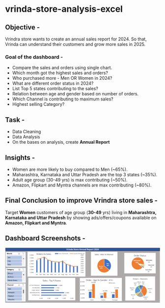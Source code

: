 # vrinda-store-analysis-excel

## Objective - 
Vrindra store wants to create an annual sales report for 2024. So that, Vrinda can understand their customers and grow more sales in 2025.

### Goal of the dashboard - 
- Compare the sales and orders using single chart.
- Which month got the highest sales and orders?
- Who purchased more - Men OR Women in 2024?
- What are different order status in 2024?
- List Top 5 states contributing to the sales?
- Relation between age and gender based on number of orders.
- Which Channel is contributing to maximum sales?
- Highest selling Category?

## Task -
- Data Cleaning
- Data Analysis
- On the bases on analysis, create **Annual Report**

## Insights -
- Women are more likely to buy compared to Men (~65%).
- Maharashtra, Karnataka and Uttar Pradesh are the top 3 states (~35%).
- Adult age group (30-49 yrs) is max contributing (~50%).
- Amazon, Flipkart and Myntra channels are max contributing (~80%).

## Final Conclusion to improve Vrindra store sales -
Target **Women** customers of age group (**30-49** yrs) living in **Maharashtra, Karnataka and Uttar Pradesh** by showing ads/offers/coupons available on **Amazon, Flipkart and Myntra**.

## Dashboard Screenshots -

![Dashboard Preview](https://github.com/alankritasingh100/vrinda-store-analysis-excel/blob/main/Vrinda_Store_Report_Dashboard.png)




